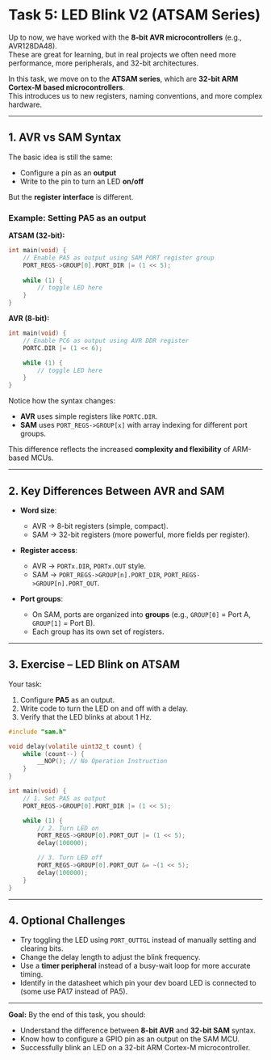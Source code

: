 
# Task 5: LED Blink V2 (ATSAM Series)

Up to now, we have worked with the **8-bit AVR microcontrollers** (e.g., AVR128DA48).  
These are great for learning, but in real projects we often need more performance, more peripherals, and 32-bit architectures.  

In this task, we move on to the **ATSAM series**, which are **32-bit ARM Cortex-M based microcontrollers**.  
This introduces us to new registers, naming conventions, and more complex hardware.  

---

## 1. AVR vs SAM Syntax

The basic idea is still the same:  
- Configure a pin as an **output**  
- Write to the pin to turn an LED **on/off**  

But the **register interface** is different.  

### Example: Setting PA5 as an output

**ATSAM (32-bit):**
```c
int main(void) {
    // Enable PA5 as output using SAM PORT register group
    PORT_REGS->GROUP[0].PORT_DIR |= (1 << 5);
    
    while (1) {
        // toggle LED here
    }
}
````

**AVR (8-bit):**

```c
int main(void) {
    // Enable PC6 as output using AVR DDR register
    PORTC.DIR |= (1 << 6);

    while (1) {
        // toggle LED here
    }
}
```

Notice how the syntax changes:

* **AVR** uses simple registers like `PORTC.DIR`.
* **SAM** uses `PORT_REGS->GROUP[x]` with array indexing for different port groups.

This difference reflects the increased **complexity and flexibility** of ARM-based MCUs.

---

## 2. Key Differences Between AVR and SAM

* **Word size**:

  * AVR → 8-bit registers (simple, compact).
  * SAM → 32-bit registers (more powerful, more fields per register).

* **Register access**:

  * AVR → `PORTx.DIR`, `PORTx.OUT` style.
  * SAM → `PORT_REGS->GROUP[n].PORT_DIR`, `PORT_REGS->GROUP[n].PORT_OUT`.

* **Port groups**:

  * On SAM, ports are organized into **groups** (e.g., `GROUP[0]` = Port A, `GROUP[1]` = Port B).
  * Each group has its own set of registers.

---

## 3. Exercise – LED Blink on ATSAM

Your task:

1. Configure **PA5** as an output.
2. Write code to turn the LED on and off with a delay.
3. Verify that the LED blinks at about 1 Hz.


```c
#include "sam.h"

void delay(volatile uint32_t count) {
    while (count--) {
        __NOP(); // No Operation Instruction
    }
}

int main(void) {
    // 1. Set PA5 as output
    PORT_REGS->GROUP[0].PORT_DIR |= (1 << 5);

    while (1) {
        // 2. Turn LED on
        PORT_REGS->GROUP[0].PORT_OUT |= (1 << 5);
        delay(100000);

        // 3. Turn LED off
        PORT_REGS->GROUP[0].PORT_OUT &= ~(1 << 5);
        delay(100000);
    }
}
```

---

## 4. Optional Challenges

* Try toggling the LED using `PORT_OUTTGL` instead of manually setting and clearing bits.
* Change the delay length to adjust the blink frequency.
* Use a **timer peripheral** instead of a busy-wait loop for more accurate timing.
* Identify in the datasheet which pin your dev board LED is connected to (some use PA17 instead of PA5).

---

**Goal:**
By the end of this task, you should:

* Understand the difference between **8-bit AVR** and **32-bit SAM** syntax.
* Know how to configure a GPIO pin as an output on the SAM MCU.
* Successfully blink an LED on a 32-bit ARM Cortex-M microcontroller.

